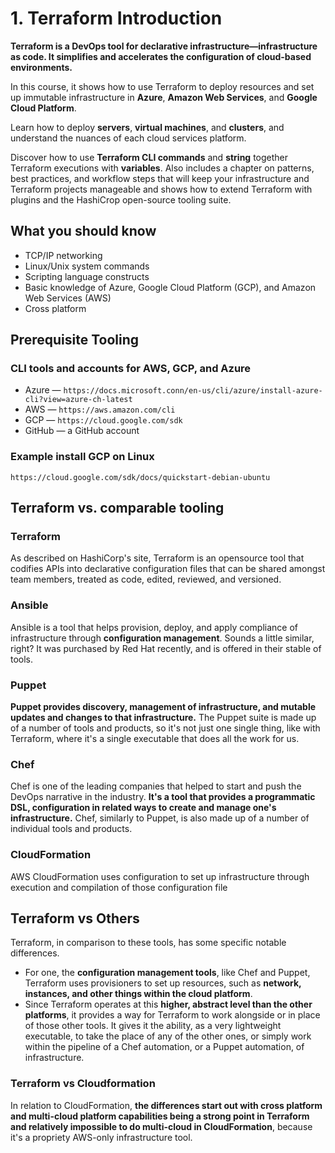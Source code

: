 # 1. Terraform Introduction

**Terraform is a DevOps tool for declarative infrastructure—infrastructure as code. It simplifies and accelerates the configuration of cloud-based environments.**

In this course, it shows how to use Terraform to deploy resources and set up immutable infrastructure in **Azure**, **Amazon Web Services**, and **Google Cloud Platform**. 

Learn how to deploy **servers**, **virtual machines**, and **clusters**, and understand the nuances of each cloud services platform. 

Discover how to use **Terraform CLI commands** and **string** together Terraform executions with **variables**. Also includes a chapter on patterns, best practices, and workflow steps that will keep your infrastructure and Terraform projects manageable and shows how to extend Terraform with plugins and the HashiCrop open-source tooling suite.

## What you should know

* TCP/IP networking 
* Linux/Unix system commands 
* Scripting language constructs 
* Basic knowledge of Azure, Google Cloud Platform (GCP), and Amazon Web Services (AWS) 
* Cross platform 


## Prerequisite Tooling

### CLI tools and accounts for AWS, GCP, and Azure 

* Azure — `https://docs.microsoft.conn/en-us/cli/azure/install-azure-cli?view=azure-ch-latest` 
* AWS — `https://aws.amazon.com/cli` 
* GCP — `https://cloud.google.com/sdk` 
* GitHub — a GitHub account 

### Example install GCP on Linux

`https://cloud.google.com/sdk/docs/quickstart-debian-ubuntu`


## Terraform vs. comparable tooling

### Terraform

As described on HashiCorp's site, Terraform is an opensource tool that codifies APIs into declarative configuration files that can be shared amongst team members, treated as code, edited, reviewed, and versioned.

### Ansible

Ansible is a tool that helps provision, deploy, and apply compliance of infrastructure through **configuration management**. Sounds a little similar, right? It was purchased by Red Hat recently, and is offered in their stable of tools.

### Puppet

**Puppet provides discovery, management of infrastructure, and mutable updates and changes to that infrastructure.** The Puppet suite is made up of a number of tools and products, so it's not just one single thing, like with Terraform, where it's a single executable that does all the work for us.

### Chef

Chef is one of the leading companies that helped to start and push the DevOps narrative in the industry. **It's a tool that provides a programmatic DSL, configuration in related ways to create and manage one's infrastructure.** Chef, similarly to Puppet, is also made up of a number of individual tools and products.

### CloudFormation

AWS CloudFormation uses configuration to set up infrastructure through execution and compilation of those configuration file

## Terraform vs Others

Terraform, in comparison to these tools, has some specific notable differences. 

* For one, the **configuration management tools**, like Chef and Puppet, Terraform uses provisioners to set up resources, such as **network, instances, and other things within the cloud platform**. 
* Since Terraform operates at this **higher, abstract level than the other platforms**, it provides a way for Terraform to work alongside or in place of those other tools. It gives it the ability, as a very lightweight executable, to take the place of any of the other ones, or simply work within the pipeline of a Chef automation, or a Puppet automation, of infrastructure. 

###  Terraform vs Cloudformation

In relation to CloudFormation, **the differences start out with cross platform and multi-cloud platform capabilities being a strong point in Terraform and relatively impossible to do multi-cloud in CloudFormation**, because it's a propriety AWS-only infrastructure tool.


